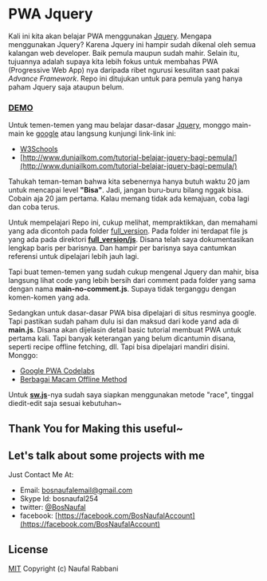 # PWA Jquery

Kali ini kita akan belajar PWA menggunakan [Jquery](http://jquery.com/). Mengapa menggunakan Jquery? Karena Jquery ini hampir sudah dikenal oleh semua kalangan web developer. Baik pemula maupun sudah mahir. Selain itu, tujuannya adalah supaya kita lebih fokus untuk membahas PWA (Progressive Web App) nya daripada ribet ngurusi kesulitan saat pakai *Advance Framework*. Repo ini ditujukan untuk para pemula yang hanya paham Jquery saja ataupun belum.

### [DEMO](https://bosnaufal.github.io/mage-its-pwa)

Untuk temen-temen yang mau belajar dasar-dasar [Jquery](http://jquery.com/), monggo main-main ke [google](https://google.com) atau langsung kunjungi link-link ini:
- [W3Schools](http://www.w3schools.com/jquery/default.asp)
- [http://www.duniailkom.com/tutorial-belajar-jquery-bagi-pemula/](http://www.duniailkom.com/tutorial-belajar-jquery-bagi-pemula/)

Tahukah teman-teman bahwa kita sebenernya hanya butuh waktu 20 jam untuk mencapai level **"Bisa"**. Jadi, jangan buru-buru bilang nggak bisa. Cobain aja 20 jam pertama. Kalau memang tidak ada kemajuan, coba lagi dan coba terus.

Untuk mempelajari Repo ini, cukup melihat, mempraktikkan, dan memahami yang ada dicontoh pada folder [full_version](./full_version). Pada folder ini terdapat file js yang ada pada direktori [**full_version/js**](./full_version/js). Disana telah saya dokumentasikan lengkap baris per barisnya. Dan hampir per barisnya saya cantumkan referensi untuk dipelajari lebih jauh lagi.

Tapi buat temen-temen yang sudah cukup mengenal Jquery dan mahir, bisa langsung lihat code yang lebih bersih dari comment pada folder yang sama dengan nama **main-no-comment.js**. Supaya tidak terganggu dengan komen-komen yang ada.


Sedangkan untuk dasar-dasar PWA bisa dipelajari di situs resminya google. Tapi pastikan sudah paham dulu isi dan maksud dari kode yand ada di **main.js**. Disana akan dijelasin detail basic tutorial membuat PWA untuk pertama kali. Tapi banyak keterangan yang belum dicantumin disana, seperti recipe offline fetching, dll. Tapi bisa dipelajari mandiri disini. Monggo:
- [Google PWA Codelabs](https://developers.google.com/web/fundamentals/getting-started/codelabs/your-first-pwapp/)
- [Berbagai Macam Offline Method](https://jakearchibald.com/2014/offline-cookbook/#on-network-response)

Untuk [**sw.js**](./full_version/sw.js)-nya sudah saya siapkan menggunakan metode "race", tinggal diedit-edit saja sesuai kebutuhan~


## Thank You for Making this useful~

## Let's talk about some projects with me
Just Contact Me At:
- Email: [bosnaufalemail@gmail.com](mailto:bosnaufalemail@gmail.com)
- Skype Id: bosnaufal254
- twitter: [@BosNaufal](https://twitter.com/BosNaufal)
- facebook: [https://facebook.com/BosNaufalAccount](https://facebook.com/BosNaufalAccount)


## License
[MIT](http://opensource.org/licenses/MIT)
Copyright (c) Naufal Rabbani
